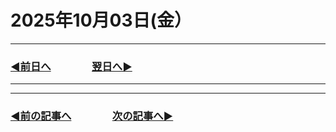 # 2025年10月03日(金）

---

### [◀️前日へ](https://github.com/yuasys/chatty-journal/blob/main/2025/10/2025-10-02.md)&emsp;&emsp;&emsp;&emsp;[翌日へ▶️](https://github.com/yuasys/chatty-journal/blob/main/2025/10/2025-10-04.md)

---

---

### [◀️前の記事へ](https://github.com/yuasys/chatty-journal/blob/main/2025/09/2025-09-29.md)&emsp;&emsp;&emsp;&emsp;[次の記事へ▶️](https://github.com/yuasys/chatty-journal/blob/main/2025/10/2025-10-03.md)
